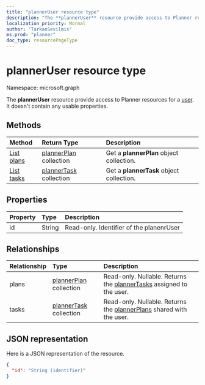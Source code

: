 ```yaml
---
title: "plannerUser resource type"
description: "The **plannerUser** resource provide access to Planner resources for a user. It doesn't contain any usable properties."
localization_priority: Normal
author: "TarkanSevilmis"
ms.prod: "planner"
doc_type: resourcePageType
---
```


# plannerUser resource type

Namespace: microsoft.graph

The **plannerUser** resource provide access to Planner resources for a [user](user.md). It doesn't contain any usable properties.


## Methods

| Method		   | Return Type	|Description|
|:---------------|:--------|:----------|
|[List plans](../api/planneruser-list-plans.md) |[plannerPlan](plannerplan.md) collection| Get a **plannerPlan** object collection.|
|[List tasks](../api/planneruser-list-tasks.md) |[plannerTask](plannertask.md) collection| Get a **plannerTask** object collection.|

## Properties
| Property	   | Type	|Description|
|:---------------|:--------|:----------|
|id|String| Read-only. Identifier of the planenrUser|

## Relationships
| Relationship | Type	|Description|
|:---------------|:--------|:----------|
|plans|[plannerPlan](plannerplan.md) collection| Read-only. Nullable. Returns the [plannerTasks](plannertask.md) assigned to the user.|
|tasks|[plannerTask](plannertask.md) collection| Read-only. Nullable. Returns the [plannerPlans](plannerplan.md) shared with the user.|

## JSON representation
Here is a JSON representation of the resource.

<!-- {
  "blockType": "resource",
  "baseType": "microsoft.graph.entity",
  "optionalProperties": [

  ],
  "@odata.type": "microsoft.graph.plannerUser"
}-->

```json
{
  "id": "String (identifier)"
}

```

<!-- uuid: 8fcb5dbc-d5aa-4681-8e31-b001d5168d79
2015-10-25 14:57:30 UTC -->
<!-- {
  "type": "#page.annotation",
  "description": "plannerUser resource",
  "keywords": "",
  "section": "documentation",
  "tocPath": ""
}-->
